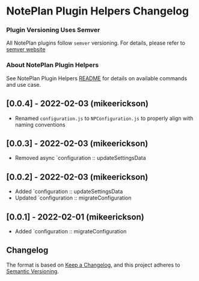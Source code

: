 # NotePlan Plugin Helpers Changelog

### Plugin Versioning Uses Semver
All NotePlan plugins follow `semver` versioning. For details, please refer to [semver website](https://semver.org/)

### About NotePlan Plugin Helpers
See NotePlan Plugin Helpers [README](https://github.com/NotePlan/plugins/blob/main/helpers/README.md) for details on available commands and use case.

## [0.0.4] - 2022-02-03 (mikeerickson)

- Renamed `configuration.js` to `NPConfiguration.js` to properly align with naming conventions

## [0.0.3] - 2022-02-03 (mikeerickson)

- Removed async `configuration :: updateSettingsData

## [0.0.2] - 2022-02-03 (mikeerickson)

- Added `configuration :: updateSettingsData
- Updated `configuration :: migrateConfiguration

## [0.0.1] - 2022-02-01 (mikeerickson)

- Added `configuration :: migrateConfiguration

## Changelog
The format is based on [Keep a Changelog](https://keepachangelog.com/en/1.0.0/),
and this project adheres to [Semantic Versioning](https://semver.org/spec/v2.0.0.html).

